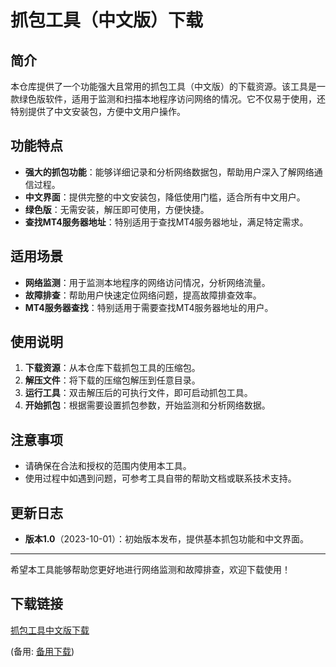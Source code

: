 # 抓包工具（中文版）下载

## 简介

本仓库提供了一个功能强大且常用的抓包工具（中文版）的下载资源。该工具是一款绿色版软件，适用于监测和扫描本地程序访问网络的情况。它不仅易于使用，还特别提供了中文安装包，方便中文用户操作。

## 功能特点

- **强大的抓包功能**：能够详细记录和分析网络数据包，帮助用户深入了解网络通信过程。
- **中文界面**：提供完整的中文安装包，降低使用门槛，适合所有中文用户。
- **绿色版**：无需安装，解压即可使用，方便快捷。
- **查找MT4服务器地址**：特别适用于查找MT4服务器地址，满足特定需求。

## 适用场景

- **网络监测**：用于监测本地程序的网络访问情况，分析网络流量。
- **故障排查**：帮助用户快速定位网络问题，提高故障排查效率。
- **MT4服务器查找**：特别适用于需要查找MT4服务器地址的用户。

## 使用说明

1. **下载资源**：从本仓库下载抓包工具的压缩包。
2. **解压文件**：将下载的压缩包解压到任意目录。
3. **运行工具**：双击解压后的可执行文件，即可启动抓包工具。
4. **开始抓包**：根据需要设置抓包参数，开始监测和分析网络数据。

## 注意事项

- 请确保在合法和授权的范围内使用本工具。
- 使用过程中如遇到问题，可参考工具自带的帮助文档或联系技术支持。

## 更新日志

- **版本1.0**（2023-10-01）：初始版本发布，提供基本抓包功能和中文界面。

---

希望本工具能够帮助您更好地进行网络监测和故障排查，欢迎下载使用！

## 下载链接
[抓包工具中文版下载](https://pan.quark.cn/s/f872778bfe33) 

(备用: [备用下载](https://pan.baidu.com/s/1G43PT1HT--G4qbymdRscbQ?pwd=1234))
